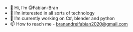 - 👋 Hi, I’m @Fabian-Bran
- 👀 I’m interested in all sorts of technology
- 🌱 I’m currently working on C#, blender and python
- 📫 How to reach me - branandreifabian2020@gmail.com
